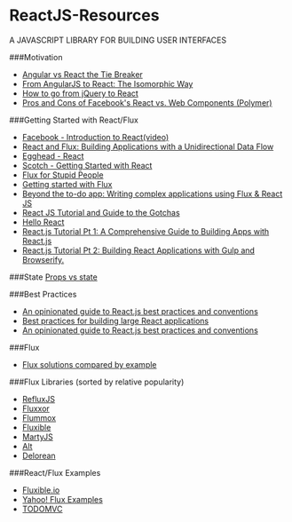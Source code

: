 # ReactJS-Resources
A JAVASCRIPT LIBRARY FOR BUILDING USER INTERFACES

###Motivation 
- [Angular vs React the Tie Breaker](https://www.airpair.com/angularjs/posts/angular-vs-react-the-tie-breaker)
- [From AngularJS to React: The Isomorphic Way](http://blog.risingstack.com/from-angularjs-to-react-the-isomorphic-way/)
- [How to go from jQuery to React](http://stackoverflow.com/questions/23585765/how-to-go-from-jquery-to-react-js)
- [Pros and Cons of Facebook's React vs. Web Components (Polymer)](http://programmers.stackexchange.com/questions/225400/pros-and-cons-of-facebooks-react-vs-web-components-polymer)

###Getting Started with React/Flux
- [Facebook - Introduction to React(video)](https://www.youtube.com/watch?v=XxVg_s8xAms)
- [React and Flux: Building Applications with a Unidirectional Data Flow](https://www.youtube.com/watch?v=i__969noyAM)
- [Egghead - React](https://egghead.io/series/react-fundamentals)
- [Scotch - Getting Started with React](https://scotch.io/collections/getting-started-with-facebooks-react-js)
- [Flux for Stupid People](http://blog.andrewray.me/flux-for-stupid-people/)
- [Getting started with Flux](http://ryanclark.me/getting-started-with-flux/)
- [Beyond the to-do app: Writing complex applications using Flux & React JS](http://madebymany.com/blog/beyond-the-to-do-app-writing-complex-applications-using-flux-react-js)
- [React JS Tutorial and Guide to the Gotchas](https://zapier.com/engineering/react-js-tutorial-guide-gotchas/)
- [Hello React](https://medium.com/@jetupper/hello-react-js-b87c63526e3a)
- [React.js Tutorial Pt 1: A Comprehensive Guide to Building Apps with React.js](http://tylermcginnis.com/reactjs-tutorial-a-comprehensive-guide-to-building-apps-with-react/)
- [React.js Tutorial Pt 2: Building React Applications with Gulp and Browserify.](http://tylermcginnis.com/reactjs-tutorial-pt-2-building-react-applications-with-gulp-and-browserify/)

###State
[Props vs state](https://github.com/uberVU/react-guide/blob/master/props-vs-state.md)

###Best Practices
- [An opinionated guide to React.js best practices and conventions](http://web-design-weekly.com/2015/01/29/opinionated-guide-react-js-best-practices-conventions/)
- [Best practices for building large React applications](http://blog.siftscience.com/blog/2015/best-practices-for-building-large-react-applications)
- [An opinionated guide to React.js best practices and conventions](https://web-design-weekly.com/2015/01/29/opinionated-guide-react-js-best-practices-conventions/)

###Flux
- [Flux solutions compared by example](http://pixelhunter.me/post/110248593059/flux-solutions-compared-by-example)

###Flux Libraries (sorted by relative popularity)
- [RefluxJS](https://github.com/spoike/refluxjs)
- [Fluxxor](http://fluxxor.com/)
- [Flummox](http://acdlite.github.io/flummox)
- [Fluxible](http://fluxible.io/)
- [MartyJS](https://github.com/martyjs/marty)
- [Alt](https://github.com/goatslacker/alt)
- [Delorean](https://github.com/deloreanjs/delorean)

###React/Flux Examples
- [Fluxible.io](https://github.com/yahoo/fluxible.io)
- [Yahoo! Flux Examples](https://github.com/yahoo/flux-examples)
- [TODOMVC](http://todomvc.com/examples/react/#/)
